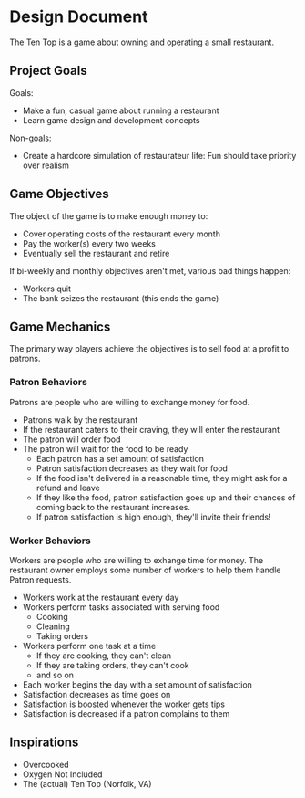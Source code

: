 # Design Document

The Ten Top is a game about owning and operating a small restaurant.

## Project Goals

Goals:

- Make a fun, casual game about running a restaurant
- Learn game design and development concepts

Non-goals:

- Create a hardcore simulation of restaurateur life: Fun should take priority over realism

## Game Objectives

The object of the game is to make enough money to:

- Cover operating costs of the restaurant every month
- Pay the worker(s) every two weeks
- Eventually sell the restaurant and retire

If bi-weekly and monthly objectives aren't met, various bad things happen:

- Workers quit
- The bank seizes the restaurant (this ends the game)

## Game Mechanics

The primary way players achieve the objectives is to sell food at a profit to patrons.

### Patron Behaviors

Patrons are people who are willing to exchange money for food.

- Patrons walk by the restaurant
- If the restaurant caters to their craving, they will enter the restaurant
- The patron will order food
- The patron will wait for the food to be ready
    - Each patron has a set amount of satisfaction
    - Patron satisfaction decreases as they wait for food
    - If the food isn't delivered in a reasonable time, they might ask for a refund and leave
    - If they like the food, patron satisfaction goes up and their chances of coming back to the
      restaurant increases.
    - If patron satisfaction is high enough, they'll invite their friends!

### Worker Behaviors

Workers are people who are willing to exhange time for money.
The restaurant owner employs some number of workers to help them handle Patron requests.

- Workers work at the restaurant every day
- Workers perform tasks associated with serving food
  - Cooking
  - Cleaning
  - Taking orders
- Workers perform one task at a time
  - If they are cooking, they can't clean
  - If they are taking orders, they can't cook
  - and so on
- Each worker begins the day with a set amount of satisfaction
- Satisfaction decreases as time goes on
- Satisfaction is boosted whenever the worker gets tips
- Satisfaction is decreased if a patron complains to them


## Inspirations

- Overcooked
- Oxygen Not Included
- The (actual) Ten Top (Norfolk, VA)
